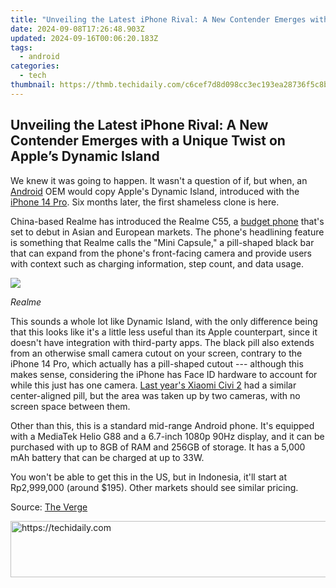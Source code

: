 ```yaml
---
title: "Unveiling the Latest iPhone Rival: A New Contender Emerges with a Unique Twist on Apple’s Dynamic Island"
date: 2024-09-08T17:26:48.903Z
updated: 2024-09-16T00:06:20.183Z
tags:
  - android
categories:
  - tech
thumbnail: https://thmb.techidaily.com/c6cef7d8d098cc3ec193ea28736f5c8bb8a150dde0b8653330eff8897000d29a.jpeg
---
```


## Unveiling the Latest iPhone Rival: A New Contender Emerges with a Unique Twist on Apple’s Dynamic Island

We knew it was going to happen. It wasn't a question of if, but when, an [Android](https://twitter-videos.techidaily.com/hot-takes-highlight-twitters-trending-topics-for-2024/) OEM would copy Apple's Dynamic Island, introduced with the [iPhone 14 Pro](https://youtube-blog.techidaily.com/-up-the-screen-techniques-for-stunning-youtube-visuals/). Six months later, the first shameless clone is here.

 China-based Realme has introduced the Realme C55, a [budget phone](https://sim-unlock.techidaily.com/top-10-vivo-y77t-android-sim-unlock-apk-by-drfone-android/) that's set to debut in Asian and European markets. The phone's headlining feature is something that Realme calls the "Mini Capsule," a pill-shaped black bar that can expand from the phone's front-facing camera and provide users with context such as charging information, step count, and data usage.

![](https://static1.howtogeekimages.com/wordpress/wp-content/uploads/2023/03/Realme-C55-1.jpg) 

_Realme_

 This sounds a whole lot like Dynamic Island, with the only difference being that this looks like it's a little less useful than its Apple counterpart, since it doesn't have integration with third-party apps. The black pill also extends from an otherwise small camera cutout on your screen, contrary to the iPhone 14 Pro, which actually has a pill-shaped cutout --- although this makes sense, considering the iPhone has Face ID hardware to account for while this just has one camera. [Last year's Xiaomi Civi 2](https://facebook-video-footage.techidaily.com/updated-video-text-synthesizer/) had a similar center-aligned pill, but the area was taken up by two cameras, with no screen space between them.

 Other than this, this is a standard mid-range Android phone. It's equipped with a MediaTek Helio G88 and a 6.7-inch 1080p 90Hz display, and it can be purchased with up to 8GB of RAM and 256GB of storage. It has a 5,000 mAh battery that can be charged at up to 33W.

 You won't be able to get this in the US, but in Indonesia, it'll start at Rp2,999,000 (around $195). Other markets should see similar pricing.

 Source: [The Verge](https://www.theverge.com/2023/3/8/23630229/realme-c55-mini-capsule-iphone-dynamic-island-copycat)

<ins class="adsbygoogle"
     style="display:block"
     data-ad-format="autorelaxed"
     data-ad-client="ca-pub-7571918770474297"
     data-ad-slot="1223367746"></ins>

<ins class="adsbygoogle"
     style="display:block"
     data-ad-client="ca-pub-7571918770474297"
     data-ad-slot="8358498916"
     data-ad-format="auto"
     data-full-width-responsive="true"></ins>



<!-- affiliate ads begin -->
<a href="https://ephamedtechinc.pxf.io/c/5597632/2120865/26400?prodsku=mercury" target="_top" id="2120865">
  <img src="//a.impactradius-go.com/display-ad/26400-2120865" border="0" alt="https://techidaily.com" width="728" height="90"/>
</a>
<img height="0" width="0" src="https://ephamedtechinc.pxf.io/i/5597632/2120865/26400?prodsku=mercury" style="position:absolute;visibility:hidden;" border="0" />
<!-- affiliate ads end -->

